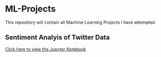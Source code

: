 # ML-Projects

This repository will contain all Machine Learning Projects I have attempted.

## Sentiment Analyis of Twitter Data
[Click here to view the Jupyter Notebook](https://github.com/saifali-patel/ML-Projects/blob/main/Twitter%20Sentiment%20Analysis/TwitterSentimentAnalysis.ipynb)
